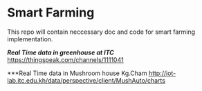 # Smart Farming
This repo will contain neccessary doc and code for smart farming implementation.


***Real Time data in greenhouse at ITC***
https://thingspeak.com/channels/1111041

***Real Time data in Mushroom house Kg.Cham http://iot-lab.itc.edu.kh/data/perspective/client/MushAuto/charts
